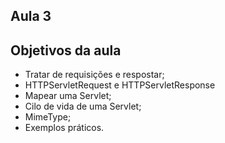 ## Aula 3

## Objetivos da aula
- Tratar de requisições e respostar;
- HTTPServletRequest e HTTPServletResponse
- Mapear uma Servlet;
- Cilo de vida de uma Servlet;
- MimeType;
- Exemplos práticos.
